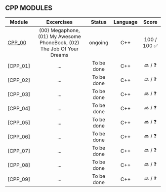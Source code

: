 ## CPP MODULES

| Module | Excercises  | Status   | Language | Score       |
| ---- | :--: | :--: | :--: | :--: |
| [CPP_00](https://github.com/izzytoot/cpp_modules/tree/main/cpp_00) | (00) Megaphone, (01) My Awesome PhoneBook, (02) The Job Of Your Dreams | ongoing | C++ |  100 / 100 :white_check_mark: |
| [CPP_01] | ... | To be done | C++ | :soon: / :question: |
| [CPP_02] | ... | To be done | C++ | :soon: / :question: |
| [CPP_03] | ... | To be done | C++ | :soon: / :question: |
| [CPP_04] | ... | To be done | C++ | :soon: / :question: |
| [CPP_05] | ... | To be done | C++ | :soon: / :question: |
| [CPP_06] | ... | To be done | C++ | :soon: / :question: |
| [CPP_07] | ... | To be done | C++ | :soon: / :question: |
| [CPP_08] | ... | To be done | C++ | :soon: / :question: |
| [CPP_09] | ... | To be done | C++ | :soon: / :question: |

</div>
